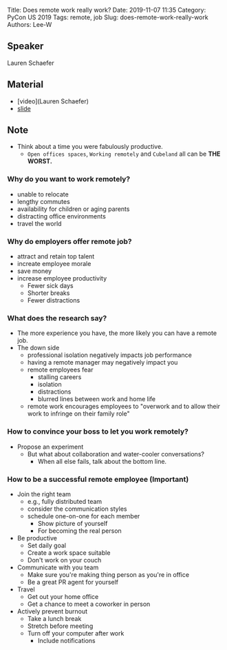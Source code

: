 Title: Does remote work really work?
Date: 2019-11-07 11:35
Category: PyCon US 2019
Tags: remote, job
Slug: does-remote-work-really-work
Authors: Lee-W

## Speaker
Lauren Schaefer

## Material
* [video](Lauren Schaefer)
* [slide](https://www.slideshare.net/LaurenHaywardSchaefe/does-remote-work-really-work)

## Note
* Think about a time you were fabulously productive.
    * `Open offices spaces`, `Working remotely` and `Cubeland` all can be **THE WORST.**

### Why do you want to work remotely?
* unable to relocate
* lengthy commutes
* availability for children or aging parents
* distracting office environments
* travel the world

### Why do employers offer remote job?
* attract and retain top talent
* increate employee morale
* save money
* increase employee productivity
    * Fewer sick days
    * Shorter breaks
    * Fewer distractions

### What does the research say?
* The more experience you have, the more likely you can have a remote job.
* The down side
    * professional isolation negatively impacts job performance
    * having a remote manager may negatively impact you
    * remote employees fear
        * stalling careers
        * isolation
        * distractions
        * blurred lines between work and home life
    * remote work encourages employees to "overwork and to allow their work to infringe on their family role"

### How to convince your boss to let you work remotely?
* Propose an experiment
    * But what about collaboration and water-cooler conversations?
        * When all else fails, talk about the bottom line.

### How to be a successful remote employee (**Important**)
* Join the right team
    * e.g., fully distributed team
    * consider the communication styles
    * schedule one-on-one for each member
        * Show picture of yourself
        * For becoming the real person
* Be productive
    * Set daily goal
    * Create a work space suitable
    * Don't work on your couch
* Communicate with you team
    * Make sure you're making thing person as you're in office
    * Be a great PR agent for yourself
* Travel
    * Get out your home office
    * Get a chance to meet a coworker in person
* Actively prevent burnout
    * Take a lunch break
    * Stretch before meeting
    * Turn off your computer after work
        * Include notifications

